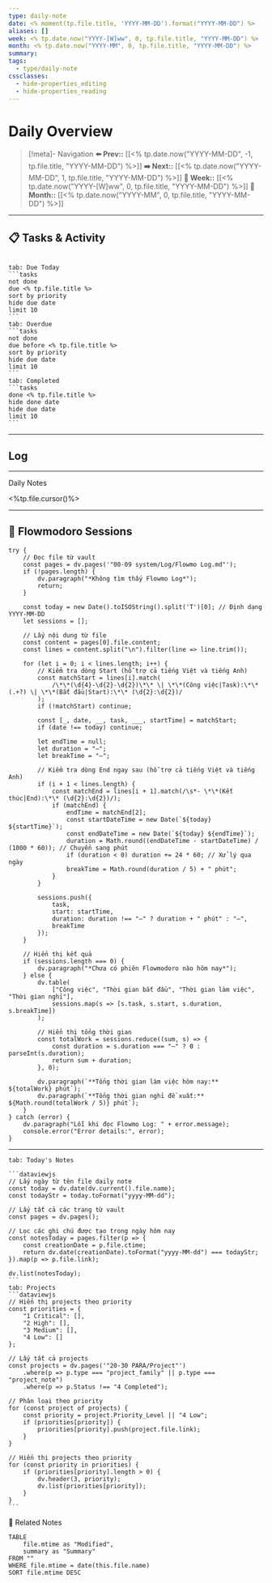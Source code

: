 ```yaml
---
type: daily-note
date: <% moment(tp.file.title, 'YYYY-MM-DD').format("YYYY-MM-DD") %>
aliases: []
week: <% tp.date.now("YYYY-[W]ww", 0, tp.file.title, "YYYY-MM-DD") %>
month: <% tp.date.now("YYYY-MM", 0, tp.file.title, "YYYY-MM-DD") %>
summary: 
tags:
  - type/daily-note
cssclasses:
  - hide-properties_editing
  - hide-properties_reading
---
```


# Daily Overview

>[!meta]- Navigation
>**⬅️ Prev::** [[<% tp.date.now("YYYY-MM-DD", -1, tp.file.title, "YYYY-MM-DD") %>]]
>**➡️ Next::** [[<% tp.date.now("YYYY-MM-DD", 1, tp.file.title, "YYYY-MM-DD") %>]]
>**📅 Week::** [[<% tp.date.now("YYYY-[W]ww", 0, tp.file.title, "YYYY-MM-DD") %>]]
>**📆 Month::** [[<% tp.date.now("YYYY-MM", 0, tp.file.title, "YYYY-MM-DD") %>]]

---
## 📋 Tasks & Activity

```calendar-nav
```
````tabs
tab: Due Today
```tasks
not done
due <% tp.file.title %>
sort by priority
hide due date
limit 10
```
tab: Overdue
```tasks 
not done 
due before <% tp.file.title %>
sort by priority
hide due date
limit 10
```
tab: Completed
```tasks
done <% tp.file.title %>
hide done date
hide due date
limit 10
```
````


---
## Log
---

 Daily Notes

<%tp.file.cursor()%>

---
## 🍅 Flowmodoro Sessions
```dataviewjs
try {
    // Đọc file từ vault
    const pages = dv.pages('"00-09 system/Log/Flowmo Log.md"');
    if (!pages.length) {
        dv.paragraph("*Không tìm thấy Flowmo Log*");
        return;
    }

    const today = new Date().toISOString().split('T')[0]; // Định dạng YYYY-MM-DD
    let sessions = [];

    // Lấy nội dung từ file
    const content = pages[0].file.content;
    const lines = content.split("\n").filter(line => line.trim());

    for (let i = 0; i < lines.length; i++) {
        // Kiểm tra dòng Start (hỗ trợ cả tiếng Việt và tiếng Anh)
        const matchStart = lines[i].match(
            /\*\*(\d{4}-\d{2}-\d{2})\*\* \| \*\*(Công việc|Task):\*\* (.+?) \| \*\*(Bắt đầu|Start):\*\* (\d{2}:\d{2})/
        );
        if (!matchStart) continue;

        const [_, date, __, task, ___, startTime] = matchStart;
        if (date !== today) continue;

        let endTime = null;
        let duration = "—";
        let breakTime = "—";

        // Kiểm tra dòng End ngay sau (hỗ trợ cả tiếng Việt và tiếng Anh)
        if (i + 1 < lines.length) {
            const matchEnd = lines[i + 1].match(/\s*- \*\*(Kết thúc|End):\*\* (\d{2}:\d{2})/);
            if (matchEnd) {
                endTime = matchEnd[2];
                const startDateTime = new Date(`${today} ${startTime}`);
                const endDateTime = new Date(`${today} ${endTime}`);
                duration = Math.round((endDateTime - startDateTime) / (1000 * 60)); // Chuyển sang phút
                if (duration < 0) duration += 24 * 60; // Xử lý qua ngày
                breakTime = Math.round(duration / 5) + " phút";
            }
        }

        sessions.push({
            task,
            start: startTime,
            duration: duration !== "—" ? duration + " phút" : "—",
            breakTime
        });
    }

    // Hiển thị kết quả
    if (sessions.length === 0) {
        dv.paragraph("*Chưa có phiên Flowmodoro nào hôm nay*");
    } else {
        dv.table(
            ["Công việc", "Thời gian bắt đầu", "Thời gian làm việc", "Thời gian nghỉ"],
            sessions.map(s => [s.task, s.start, s.duration, s.breakTime])
        );

        // Hiển thị tổng thời gian
        const totalWork = sessions.reduce((sum, s) => {
            const duration = s.duration === "—" ? 0 : parseInt(s.duration);
            return sum + duration;
        }, 0);
        
        dv.paragraph(`**Tổng thời gian làm việc hôm nay:** ${totalWork} phút`);
        dv.paragraph(`**Tổng thời gian nghỉ đề xuất:** ${Math.round(totalWork / 5)} phút`);
    }
} catch (error) {
    dv.paragraph("Lỗi khi đọc Flowmo Log: " + error.message);
    console.error("Error details:", error);
}
```
---
````
tab: Today's Notes

```dataviewjs
// Lấy ngày từ tên file daily note
const today = dv.date(dv.current().file.name);
const todayStr = today.toFormat("yyyy-MM-dd");

// Lấy tất cả các trang từ vault
const pages = dv.pages();

// Lọc các ghi chú được tạo trong ngày hôm nay
const notesToday = pages.filter(p => {
    const creationDate = p.file.ctime;
    return dv.date(creationDate).toFormat("yyyy-MM-dd") === todayStr;
}).map(p => p.file.link);

dv.list(notesToday);
```
tab: Projects
```dataviewjs
// Hiển thị projects theo priority
const priorities = {
    "1 Critical": [],
    "2 High": [],
    "3 Medium": [],
    "4 Low": []
};

// Lấy tất cả projects
const projects = dv.pages('"20-30 PARA/Project"')
    .where(p => p.type === "project_family" || p.type === "project_note")
    .where(p => p.Status !== "4 Completed");

// Phân loại theo priority
for (const project of projects) {
    const priority = project.Priority_Level || "4 Low";
    if (priorities[priority]) {
        priorities[priority].push(project.file.link);
    }
}

// Hiển thị projects theo priority
for (const priority in priorities) {
    if (priorities[priority].length > 0) {
        dv.header(3, priority);
        dv.list(priorities[priority]);
    }
}
```
````


🔗 Related Notes
```dataview
TABLE 
    file.mtime as "Modified",
    summary as "Summary"
FROM ""
WHERE file.mtime = date(this.file.name)
SORT file.mtime DESC
``` 